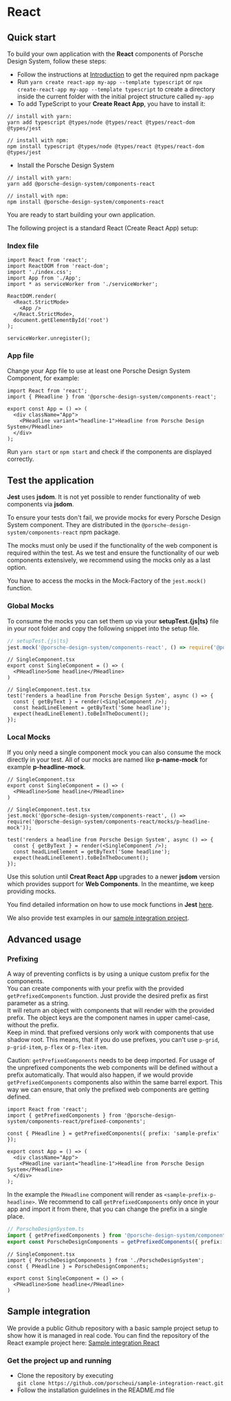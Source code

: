 # React

## Quick start
To build your own application with the **React** components of Porsche Design System, follow these steps:

* Follow the instructions at [Introduction](#/start-coding/introduction) to get the required npm package
* Run `yarn create react-app my-app --template typescript` or `npx create-react-app my-app --template typescript` to create a directory inside the current 
folder with the initial project structure called `my-app` 
* To add TypeScript to your **Create React App**, you have to install it:
```shell script
// install with yarn:
yarn add typescript @types/node @types/react @types/react-dom @types/jest

// install with npm:
npm install typescript @types/node @types/react @types/react-dom @types/jest
```

* Install the Porsche Design System
```shell script
// install with yarn:
yarn add @porsche-design-system/components-react

// install with npm:
npm install @porsche-design-system/components-react
```

You are ready to start building your own application.

The following project is a standard React (Create React App) setup:

### Index file
```tsx
import React from 'react';
import ReactDOM from 'react-dom';
import './index.css';
import App from './App';
import * as serviceWorker from './serviceWorker';

ReactDOM.render(
  <React.StrictMode>
    <App />
  </React.StrictMode>,
  document.getElementById('root')
);

serviceWorker.unregister();
``` 

### App file

Change your App file to use at least one Porsche Design System Component, for example:

```tsx
import React from 'react';
import { PHeadline } from '@porsche-design-system/components-react';

export const App = () => (
  <div className="App">
    <PHeadline variant="headline-1">Headline from Porsche Design System</PHeadline>
  </div>
);
```

Run `yarn start` or `npm start` and check if the components are displayed correctly.

## Test the application

**Jest** uses **jsdom**. It is not yet possible to render functionality of web components via **jsdom**. 

To ensure your tests don't fail, we provide mocks for every Porsche Design System component. 
They are distributed in the `@porsche-design-system/components-react` npm package.

The mocks must only be used if the functionality of the web component is required within the test.
As we test and ensure the functionality of our web components extensively, we recommend using the mocks only as a last option.

You have to access the mocks in the Mock-Factory of the `jest.mock()` function. 

### Global Mocks

To consume the mocks you can set them up via your **setupTest.{js|ts}** file in your root folder and copy the following snippet into the setup file.

```ts
// setupTest.{js|ts}
jest.mock('@porsche-design-system/components-react', () => require('@porsche-design-system/components-react/mocks'));
```

```tsx
// SingleComponent.tsx
export const SingleComponent = () => (
  <PHeadline>Some headline</PHeadline>
)
```

```tsx
// SingleComponent.test.tsx
test('renders a headline from Porsche Design System', async () => {
  const { getByText } = render(<SingleComponent />);
  const headLineElement = getByText('Some headline');
  expect(headLineElement).toBeInTheDocument();
});
```

### Local Mocks
If you only need a single component mock you can also consume the mock directly in your test. All of our mocks are named like **p-name-mock** for example **p-headline-mock**.

```tsx
// SingleComponent.tsx
export const SingleComponent = () => (
  <PHeadline>Some headline</PHeadline>
)
```

```tsx
// SingleComponent.test.tsx
jest.mock('@porsche-design-system/components-react', () => require('@porsche-design-system/components-react/mocks/p-headline-mock'));

test('renders a headline from Porsche Design System', async () => {
  const { getByText } = render(<SingleComponent />);
  const headLineElement = getByText('Some headline');
  expect(headLineElement).toBeInTheDocument();
});
```

Use this solution until **Creat React App** upgrades to a newer **jsdom** version which provides support for **Web Components**.
In the meantime, we keep providing mocks.
 
You find detailed information on how to use mock functions in **Jest** [here](https://jestjs.io/docs/en/mock-functions.html).
   
We also provide test examples in our [sample integration project](https://github.com/porscheui/sample-integration-react/blob/master/src/tests/App.test.tsx).

## Advanced usage
### Prefixing
A way of preventing conflicts is by using a unique custom prefix for the components.  
You can create components with your prefix with the provided `getPrefixedComponents`
function. Just provide the desired prefix as first parameter as a string.  
It will return an object with components that will render with the provided prefix.
The object keys are the component names in upper camel-case, without the prefix.  
Keep in mind. that prefixed versions only work with components that use shadow root. This means, that if you
do use prefixes, you can't use `p-grid`, `p-grid-item`, `p-flex` or `p-flex-item`.

Caution: `getPrefixedComponents` needs to be deep imported. For usage of the
unprefixed components the web components will be defined without a prefix
automatically. That would also happen, if we would provide `getPrefixedComponents`
components also within the same barrel export. This way we can ensure, that
only the prefixed web components are getting defined.

```tsx
import React from 'react';
import { getPrefixedComponents } from '@porsche-design-system/components-react/prefixed-components';

const { PHeadline } = getPrefixedComponents({ prefix: 'sample-prefix' });

export const App = () => (
  <div className="App">
    <PHeadline variant="headline-1">Headline from Porsche Design System</PHeadline>
  </div>
);
```

In the example the `PHeadline` component will render as `<sample-prefix-p-headline>`.
We recommend to call `getPrefixedComponents` only once in your app and import it from
there, that you can change the prefix in a single place.

```ts
// PorscheDesignSystem.ts
import { getPrefixedComponents } from '@porsche-design-system/components-react/prefixed-components';
export const PorscheDesignComponents = getPrefixedComponents({ prefix: 'sample-prefix' });
```

```tsx
// SingleComponent.tsx
import { PorscheDesignComponents } from './PorscheDesignSystem';
const { PHeadline } = PorscheDesignComponents;

export const SingleComponent = () => (
  <PHeadline>Some headline</PHeadline>
)
```

## Sample integration
We provide a public Github repository with a basic sample project setup to show how it is managed in real code.
You can find the repository of the React example project here: [Sample integration React](https://github.com/porscheui/sample-integration-react)

### Get the project up and running
* Clone the repository by executing  
`git clone https://github.com/porscheui/sample-integration-react.git`
* Follow the installation guidelines in the README.md file
